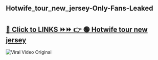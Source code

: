 
 ## Hotwife_tour_new_jersey-Only-Fans-Leaked

# <h2><a href="https://clipsfans.com/Hotwife_tour_new_jersey&ref=git">🔗 Click to LINKS ⏩⏩ 👉 🟢 Hotwife tour new jersey </a></h2>

<a href="https://clipsfans.com/Hotwife_tour_new_jersey&ref=git" rel="nofollow" data-target="animated-image.originalLink"><img src="https://i.ibb.co.com/xMMVF88/686577567.gif" alt="Viral Video Original" style="max-width: 100%; display: inline-block;" data-target="animated-image.originalImage"></a>
